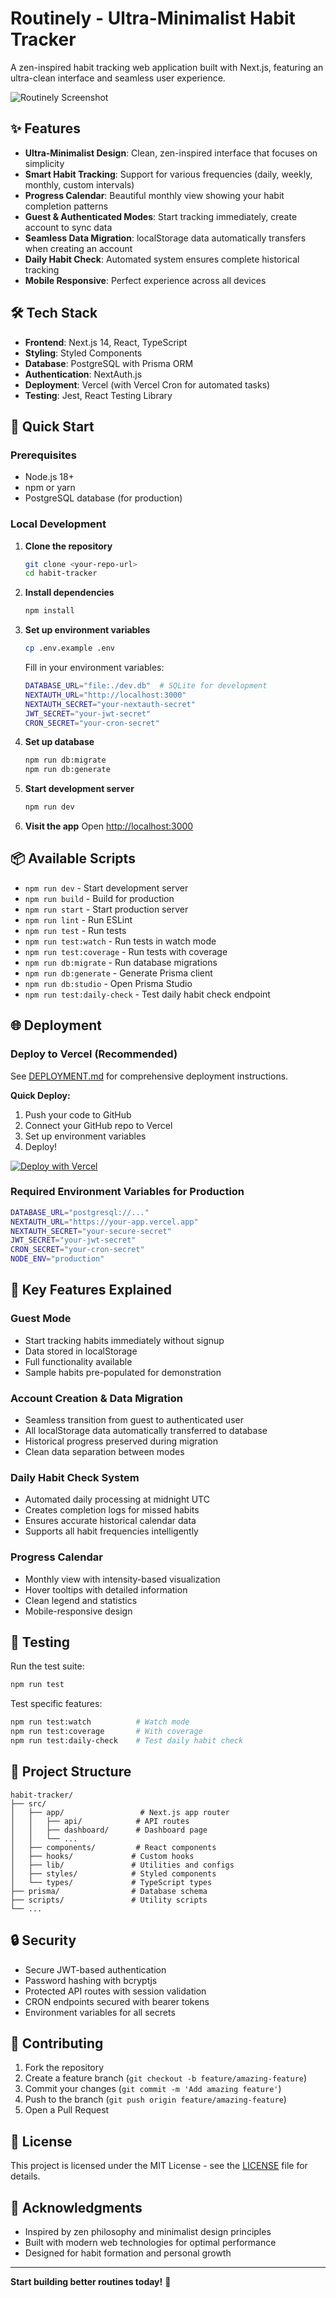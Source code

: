 # Routinely - Ultra-Minimalist Habit Tracker

A zen-inspired habit tracking web application built with Next.js, featuring an ultra-clean interface and seamless user experience.

![Routinely Screenshot](https://via.placeholder.com/800x400?text=Routinely+Habit+Tracker)

## ✨ Features

- **Ultra-Minimalist Design**: Clean, zen-inspired interface that focuses on simplicity
- **Smart Habit Tracking**: Support for various frequencies (daily, weekly, monthly, custom intervals)
- **Progress Calendar**: Beautiful monthly view showing your habit completion patterns
- **Guest & Authenticated Modes**: Start tracking immediately, create account to sync data
- **Seamless Data Migration**: localStorage data automatically transfers when creating an account
- **Daily Habit Check**: Automated system ensures complete historical tracking
- **Mobile Responsive**: Perfect experience across all devices

## 🛠️ Tech Stack

- **Frontend**: Next.js 14, React, TypeScript
- **Styling**: Styled Components
- **Database**: PostgreSQL with Prisma ORM
- **Authentication**: NextAuth.js
- **Deployment**: Vercel (with Vercel Cron for automated tasks)
- **Testing**: Jest, React Testing Library

## 🚀 Quick Start

### Prerequisites

- Node.js 18+ 
- npm or yarn
- PostgreSQL database (for production)

### Local Development

1. **Clone the repository**
   ```bash
   git clone <your-repo-url>
   cd habit-tracker
   ```

2. **Install dependencies**
   ```bash
   npm install
   ```

3. **Set up environment variables**
   ```bash
   cp .env.example .env
   ```
   
   Fill in your environment variables:
   ```bash
   DATABASE_URL="file:./dev.db"  # SQLite for development
   NEXTAUTH_URL="http://localhost:3000"
   NEXTAUTH_SECRET="your-nextauth-secret"
   JWT_SECRET="your-jwt-secret"
   CRON_SECRET="your-cron-secret"
   ```

4. **Set up database**
   ```bash
   npm run db:migrate
   npm run db:generate
   ```

5. **Start development server**
   ```bash
   npm run dev
   ```

6. **Visit the app**
   Open [http://localhost:3000](http://localhost:3000)

## 📦 Available Scripts

- `npm run dev` - Start development server
- `npm run build` - Build for production
- `npm run start` - Start production server
- `npm run lint` - Run ESLint
- `npm run test` - Run tests
- `npm run test:watch` - Run tests in watch mode
- `npm run test:coverage` - Run tests with coverage
- `npm run db:migrate` - Run database migrations
- `npm run db:generate` - Generate Prisma client
- `npm run db:studio` - Open Prisma Studio
- `npm run test:daily-check` - Test daily habit check endpoint

## 🌐 Deployment

### Deploy to Vercel (Recommended)

See [DEPLOYMENT.md](./DEPLOYMENT.md) for comprehensive deployment instructions.

**Quick Deploy:**

1. Push your code to GitHub
2. Connect your GitHub repo to Vercel
3. Set up environment variables
4. Deploy!

[![Deploy with Vercel](https://vercel.com/button)](https://vercel.com/new/clone?repository-url=https://github.com/yourusername/habit-tracker)

### Required Environment Variables for Production

```bash
DATABASE_URL="postgresql://..."
NEXTAUTH_URL="https://your-app.vercel.app"
NEXTAUTH_SECRET="your-secure-secret"
JWT_SECRET="your-jwt-secret"
CRON_SECRET="your-cron-secret"
NODE_ENV="production"
```

## 🎯 Key Features Explained

### Guest Mode
- Start tracking habits immediately without signup
- Data stored in localStorage
- Full functionality available
- Sample habits pre-populated for demonstration

### Account Creation & Data Migration
- Seamless transition from guest to authenticated user
- All localStorage data automatically transferred to database
- Historical progress preserved during migration
- Clean data separation between modes

### Daily Habit Check System
- Automated daily processing at midnight UTC
- Creates completion logs for missed habits
- Ensures accurate historical calendar data
- Supports all habit frequencies intelligently

### Progress Calendar
- Monthly view with intensity-based visualization
- Hover tooltips with detailed information
- Clean legend and statistics
- Mobile-responsive design

## 🧪 Testing

Run the test suite:
```bash
npm run test
```

Test specific features:
```bash
npm run test:watch          # Watch mode
npm run test:coverage       # With coverage
npm run test:daily-check    # Test daily habit check
```

## 📁 Project Structure

```
habit-tracker/
├── src/
│   ├── app/                 # Next.js app router
│   │   ├── api/            # API routes
│   │   ├── dashboard/      # Dashboard page
│   │   └── ...
│   ├── components/         # React components
│   ├── hooks/             # Custom hooks
│   ├── lib/               # Utilities and configs
│   ├── styles/            # Styled components
│   └── types/             # TypeScript types
├── prisma/                # Database schema
├── scripts/               # Utility scripts
└── ...
```

## 🔒 Security

- Secure JWT-based authentication
- Password hashing with bcryptjs
- Protected API routes with session validation
- CRON endpoints secured with bearer tokens
- Environment variables for all secrets

## 🤝 Contributing

1. Fork the repository
2. Create a feature branch (`git checkout -b feature/amazing-feature`)
3. Commit your changes (`git commit -m 'Add amazing feature'`)
4. Push to the branch (`git push origin feature/amazing-feature`)
5. Open a Pull Request

## 📄 License

This project is licensed under the MIT License - see the [LICENSE](LICENSE) file for details.

## 🙏 Acknowledgments

- Inspired by zen philosophy and minimalist design principles
- Built with modern web technologies for optimal performance
- Designed for habit formation and personal growth

---

**Start building better routines today!** 🌱